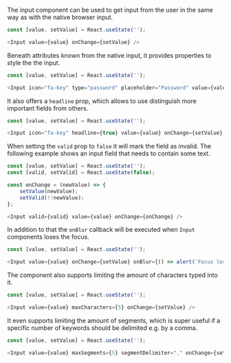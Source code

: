 The input component can be used to get input from the user in the same way as with the native browser input.

```javascript
const [value, setValue] = React.useState('');

<Input value={value} onChange={setValue} />
```

Beneath attributes known from the native input, it provides properties to style the the input.

```javascript
const [value, setValue] = React.useState('');

<Input icon="fa-key" type="password" placeholder="Password" value={value} onChange={setValue} />
```

It also offers a `headline` prop, which allows to use distinguish more important fields from others.

```javascript
const [value, setValue] = React.useState('');

<Input icon="fa-key" headline={true} value={value} onChange={setValue} />
```

When setting the `valid` prop to `false` it will mark the field as invalid. The following example shows an input field
that needs to contain some text.

```javascript
const [value, setValue] = React.useState('');
const [valid, setValid] = React.useState(false);

const onChange = (newValue) => {
    setValue(newValue);
    setValid(!!newValue);
};

<Input valid={valid} value={value} onChange={onChange} />
```

In addition to that the `onBlur` callback will be executed when `Input` components loses the focus.

```javascript
const [value, setValue] = React.useState('');

<Input value={value} onChange={setValue} onBlur={() => alert('Focus lost!')} />
```

The component also supports limiting the amount of characters typed into it.

```javascript
const [value, setValue] = React.useState('');

<Input value={value} maxCharacters={5} onChange={setValue} />
```

It even supports limiting the amount of segments, which is super useful if a specific number of keywords should be
delimited e.g. by a comma.

```javascript
const [value, setValue] = React.useState('');

<Input value={value} maxSegments={5} segmentDelimiter="," onChange={setValue} />
```
